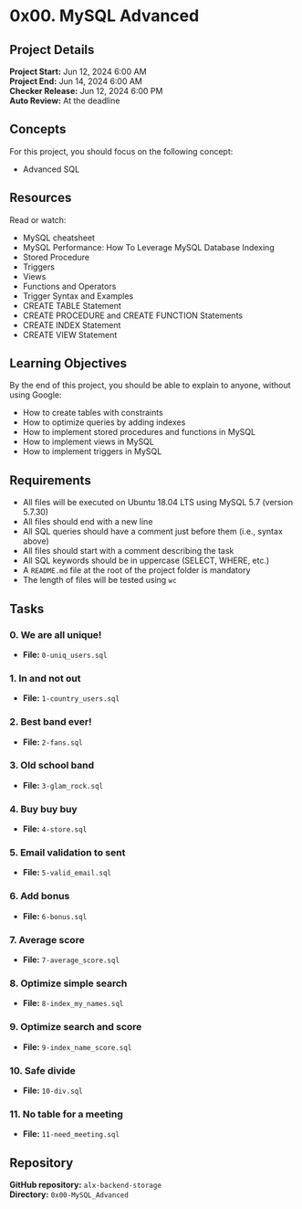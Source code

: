 # 0x00. MySQL Advanced

## Project Details
**Project Start:** Jun 12, 2024 6:00 AM  
**Project End:** Jun 14, 2024 6:00 AM  
**Checker Release:** Jun 12, 2024 6:00 PM  
**Auto Review:** At the deadline  

## Concepts
For this project, you should focus on the following concept:
- Advanced SQL

## Resources
Read or watch:
- MySQL cheatsheet
- MySQL Performance: How To Leverage MySQL Database Indexing
- Stored Procedure
- Triggers
- Views
- Functions and Operators
- Trigger Syntax and Examples
- CREATE TABLE Statement
- CREATE PROCEDURE and CREATE FUNCTION Statements
- CREATE INDEX Statement
- CREATE VIEW Statement

## Learning Objectives
By the end of this project, you should be able to explain to anyone, without using Google:
- How to create tables with constraints
- How to optimize queries by adding indexes
- How to implement stored procedures and functions in MySQL
- How to implement views in MySQL
- How to implement triggers in MySQL

## Requirements
- All files will be executed on Ubuntu 18.04 LTS using MySQL 5.7 (version 5.7.30)
- All files should end with a new line
- All SQL queries should have a comment just before them (i.e., syntax above)
- All files should start with a comment describing the task
- All SQL keywords should be in uppercase (SELECT, WHERE, etc.)
- A `README.md` file at the root of the project folder is mandatory
- The length of files will be tested using `wc`

## Tasks

### 0. We are all unique!
- **File:** `0-uniq_users.sql`

### 1. In and not out
- **File:** `1-country_users.sql`

### 2. Best band ever!
- **File:** `2-fans.sql`

### 3. Old school band
- **File:** `3-glam_rock.sql`

### 4. Buy buy buy
- **File:** `4-store.sql`

### 5. Email validation to sent
- **File:** `5-valid_email.sql`

### 6. Add bonus
- **File:** `6-bonus.sql`

### 7. Average score
- **File:** `7-average_score.sql`

### 8. Optimize simple search
- **File:** `8-index_my_names.sql`

### 9. Optimize search and score
- **File:** `9-index_name_score.sql`

### 10. Safe divide
- **File:** `10-div.sql`

### 11. No table for a meeting
- **File:** `11-need_meeting.sql`

## Repository
**GitHub repository:** `alx-backend-storage`  
**Directory:** `0x00-MySQL_Advanced`

